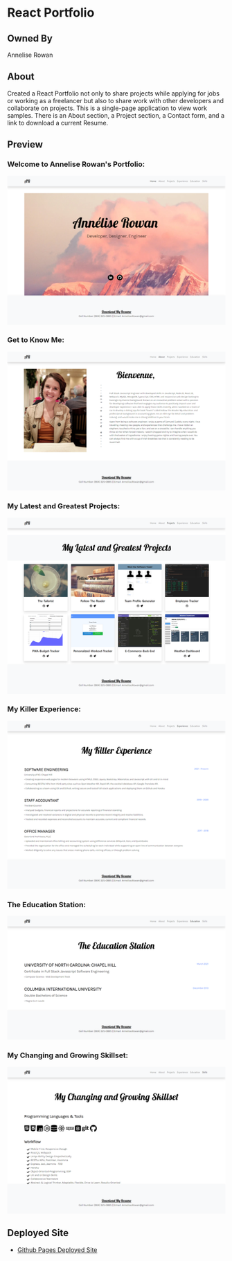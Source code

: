 # React Portfolio

## Owned By

Annelise Rowan

## About

Created a React Portfolio not only to share projects while applying for jobs or working as a freelancer but also to share work with other developers and collaborate on projects. This is a single-page application to view work samples. There is an About section, a Project section, a Contact form, and a link to download a current Resume. 

## Preview

### Welcome to Annelise Rowan's Portfolio:
![Welcome to Annelise Rowan's Portfolio](./Assets/Home.png)
### Get to Know Me:
![Get to Know Me](./Assets/About.png)
### My Latest and Greatest Projects:
![My Latest and Greatest Projects](./Assets/Projects.png)
### My Killer Experience:
![My Killer Experience](./Assets/Experience.png)
### The Education Station:
![The Education Station](./Assets/Education.png)
### My Changing and Growing Skillset:
![My Changing and Growing Skillset](./Assets/Skills.png)

## Deployed Site

* [Github Pages Deployed Site](https://anneliserowan.github.io/react-portfolio/)
